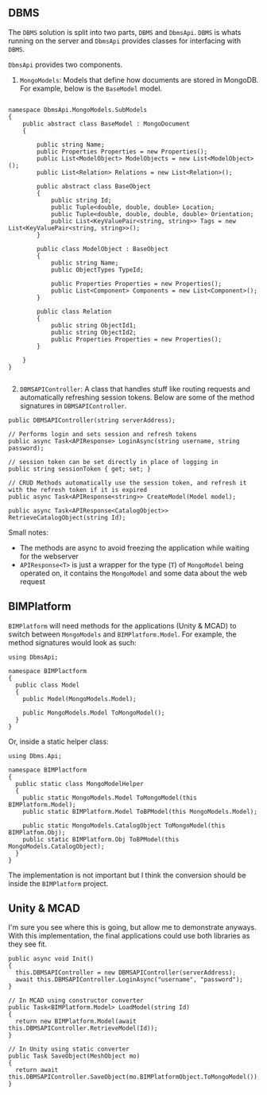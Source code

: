 ## DBMS

The `DBMS` solution is split into two parts, `DBMS` and `DbmsApi`.
`DBMS` is whats running on the server and `DbmsApi` provides classes for interfacing with `DBMS`.

`DbmsApi` provides two components. 

1. `MongoModels`: Models that define how documents are stored in MongoDB. For example, below is the `BaseModel` model.

```CSharp

namespace DbmsApi.MongoModels.SubModels
{
    public abstract class BaseModel : MongoDocument
    {

        public string Name;
        public Properties Properties = new Properties();
        public List<ModelObject> ModelObjects = new List<ModelObject>();
        public List<Relation> Relations = new List<Relation>();

        public abstract class BaseObject
        {
            public string Id;
            public Tuple<double, double, double> Location;
            public Tuple<double, double, double, double> Orientation;
            public List<KeyValuePair<string, string>> Tags = new List<KeyValuePair<string, string>>();
        }

        public class ModelObject : BaseObject
        {
            public string Name;
            public ObjectTypes TypeId;

            public Properties Properties = new Properties();
            public List<Component> Components = new List<Component>();
        }

        public class Relation
        {
            public string ObjectId1;
            public string ObjectId2;
            public Properties Properties = new Properties();
        }

    }
}


```

2. `DBMSAPIController`: A class that handles stuff like routing requests and automatically refreshing session tokens. 
Below are some of the method signatures in `DBMSAPIController`.

```CSharp
public DBMSAPIController(string serverAddress);

// Performs login and sets session and refresh tokens
public async Task<APIResponse> LoginAsync(string username, string password);

// session token can be set directly in place of logging in
public string sessionToken { get; set; } 

// CRUD Methods automatically use the session token, and refresh it with the refresh token if it is expired
public async Task<APIResponse<string>> CreateModel(Model model);

public async Task<APIResponse<CatalogObject>> RetrieveCatalogObject(string Id);
```

Small notes:
* The methods are async to avoid freezing the application while waiting for the webserver
* `APIResponse<T>` is just a wrapper for the type (`T`) of `MongoModel` being operated on, it contains the `MongoModel` and some data about the web request

## BIMPlatform

`BIMPlatform` will need methods for the applications (Unity & MCAD) to switch between `MongoModels` and `BIMPlatform.Model`.
For example, the method signatures would look as such:

```CSharp
using DbmsApi;

namespace BIMPlactform
{
  public class Model
  {
    public Model(MongoModels.Model);

    public MongoModels.Model ToMongoModel();
  }
}
```

Or, inside a static helper class:

```CSharp
using Dbms.Api;

namespace BIMPlactform
{
  public static class MongoModelHelper
  {
    public static MongoModels.Model ToMongoModel(this BIMPlatform.Model);
    public static BIMPlatform.Model ToBPModel(this MongoModels.Model);
    
    public static MongoModels.CatalogObject ToMongoModel(this BIMPlatfom.Obj);
    public static BIMPlatform.Obj ToBPModel(this MongoModels.CatalogObject);
  }
}
```

The implementation is not important but I think the conversion should be inside the `BIMPlatform` project.


## Unity & MCAD

I'm sure you see where this is going, but allow me to demonstrate anyways. With this implementation, 
the final applications could use both libraries as they see fit.

```CSharp
public async void Init()
{
  this.DBMSAPIController = new DBMSAPIController(serverAddress);
  await this.DBMSAPIController.LoginAsync("username", "password");
}

// In MCAD using constructor converter
public Task<BIMPlatform.Model> LoadModel(string Id)
{
  return new BIMPlatform.Model(await this.DBMSAPIController.RetrieveModel(Id));
}

// In Unity using static converter
public Task SaveObject(MeshObject mo)
{
  return await this.DBMSAPIController.SaveObject(mo.BIMPlatformObject.ToMongoModel());
}
```





